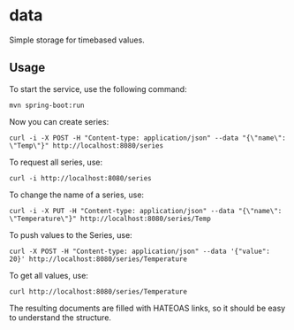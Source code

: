 data
====

Simple storage for timebased values.

Usage
-----

To start the service, use the following command:

    mvn spring-boot:run

Now you can create series:

    curl -i -X POST -H "Content-type: application/json" --data "{\"name\": \"Temp\"}" http://localhost:8080/series

To request all series, use:

    curl -i http://localhost:8080/series

To change the name of a series, use:

    curl -i -X PUT -H "Content-type: application/json" --data "{\"name\": \"Temperature\"}" http://localhost:8080/series/Temp

To push values to the Series, use:

    curl -X POST -H "Content-type: application/json" --data '{"value": 20}' http://localhost:8080/series/Temperature

To get all values, use:

    curl http://localhost:8080/series/Temperature

The resulting documents are filled with HATEOAS links, so it should be easy to understand the structure.
